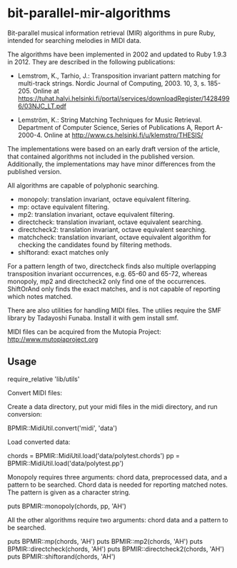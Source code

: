 bit-parallel-mir-algorithms
===========================

Bit-parallel musical information retrieval (MIR) algorithms in pure Ruby, intended for searching melodies in MIDI data. 

The algorithms have been implemented in 2002 and updated to Ruby 1.9.3 in 2012. They are described in the following publications: 

* Lemstrom, K., Tarhio, J.: Transposition invariant pattern matching for multi-track strings. Nordic Journal of Computing, 2003. 10, 3, s. 185-205.
Online at https://tuhat.halvi.helsinki.fi/portal/services/downloadRegister/14284996/03NJC_LT.pdf

* Lemström, K.: String Matching Techniques for Music Retrieval. Department of Computer Science, Series of Publications A, Report A-2000-4. Online at http://www.cs.helsinki.fi/u/klemstro/THESIS/

The implementations were based on an early draft version of the article, that contained algorithms not included in the published version. Additionally, the implementations may have minor differences from the published version. 

All algorithms are capable of polyphonic searching.

* monopoly: translation invariant, octave equivalent filtering.
* mp: octave equivalent filtering. 
* mp2: translation invariant, octave equivalent filtering. 
* directcheck: translation invariant, octave equivalent searching. 
* directcheck2: translation invariant, octave equivalent searching.
* matchcheck: translation invariant, octave equivalent algorithm for checking the candidates found by filtering methods. 
* shiftorand: exact matches only

For a pattern length of two, directcheck finds also multiple overlapping transposition invariant occurrences, e.g. 65-60 and 65-72, whereas monopoly, mp2 and directcheck2 only find one of the occurrences. ShiftOrAnd only finds the exact matches, and is not capable of reporting which notes matched. 

There are also utilities for handling MIDI files. The utilies require the SMF library by Tadayoshi Funaba. Install it with gem install smf. 

MIDI files can be acquired from the Mutopia Project: http://www.mutopiaproject.org

Usage
-----

require_relative 'lib/utils'

Convert MIDI files:

Create a data directory, put your midi files in the midi directory, and run conversion: 

BPMIR::MidiUtil.convert('midi', 'data')

Load converted data: 

chords = BPMIR::MidiUtil.load('data/polytest.chords')
pp = BPMIR::MidiUtil.load('data/polytest.pp')

Monopoly requires three arguments: chord data, preprocessed data, and a pattern to be searched. 
Chord data is needed for reporting matched notes. The pattern is given as a character string. 

puts BPMIR::monopoly(chords, pp, 'AH')

All the other algorithms require two arguments: chord data and a pattern to be searched. 

puts BPMIR::mp(chords, 'AH')
puts BPMIR::mp2(chords, 'AH')
puts BPMIR::directcheck(chords, 'AH')
puts BPMIR::directcheck2(chords, 'AH')
puts BPMIR::shiftorand(chords, 'AH')

